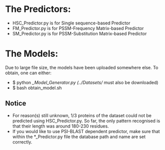 # The Predictors:
* HSC_Predictor.py is for Single sequence-based Predictor
* FM_Predictor.py is for PSSM-Frequency Matrix-based Predictor
* SM_Predictor.py is for PSSM-Substitution Matrix-based Predictor

# The Models:
Due to large file size, the models have been uploaded somewhere else. To obtain, one can either:
* $ python *_Model_Generator.py (../Datasets/* must also be downloaded)
* $ bash obtain_model.sh


## Notice
* For reason(s) still unknown, 1/3 proteins of the dataset could not be predicted using HSC_Predictor.py. So far, the only pattern recognised is that their length was around 180-230 residues.
* If you would like to use PSI-BLAST dependent predictor, make sure that within the *_Predictor.py file the database path and name are set correctly.
